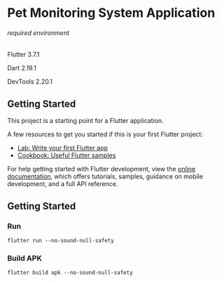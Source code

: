 # Pet Monitoring System Application

###### required environment
Flutter 3.7.1

Dart 2.19.1

DevTools 2.20.1

## Getting Started

This project is a starting point for a Flutter application.

A few resources to get you started if this is your first Flutter project:

- [Lab: Write your first Flutter app](https://docs.flutter.dev/get-started/codelab)
- [Cookbook: Useful Flutter samples](https://docs.flutter.dev/cookbook)

For help getting started with Flutter development, view the
[online documentation](https://docs.flutter.dev/), which offers tutorials,
samples, guidance on mobile development, and a full API reference.

## Getting Started

### Run

```shell
flutter run --no-sound-null-safety
```

### Build APK

```shell
flutter build apk --no-sound-null-safety
```